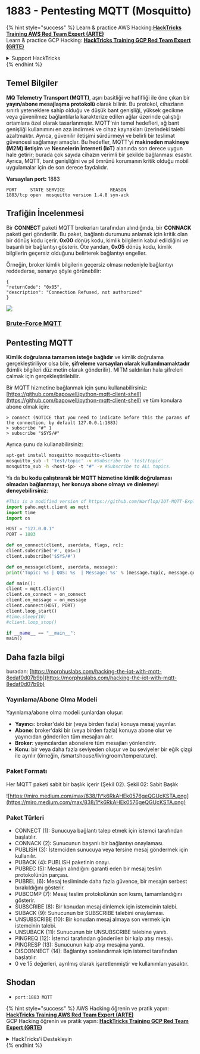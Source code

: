 # 1883 - Pentesting MQTT (Mosquitto)

{% hint style="success" %}
Learn & practice AWS Hacking:<img src="../.gitbook/assets/arte.png" alt="" data-size="line">[**HackTricks Training AWS Red Team Expert (ARTE)**](https://training.hacktricks.xyz/courses/arte)<img src="../.gitbook/assets/arte.png" alt="" data-size="line">\
Learn & practice GCP Hacking: <img src="../.gitbook/assets/grte.png" alt="" data-size="line">[**HackTricks Training GCP Red Team Expert (GRTE)**<img src="../.gitbook/assets/grte.png" alt="" data-size="line">](https://training.hacktricks.xyz/courses/grte)

<details>

<summary>Support HackTricks</summary>

* Check the [**subscription plans**](https://github.com/sponsors/carlospolop)!
* **Join the** 💬 [**Discord group**](https://discord.gg/hRep4RUj7f) or the [**telegram group**](https://t.me/peass) or **follow** us on **Twitter** 🐦 [**@hacktricks\_live**](https://twitter.com/hacktricks_live)**.**
* **Share hacking tricks by submitting PRs to the** [**HackTricks**](https://github.com/carlospolop/hacktricks) and [**HackTricks Cloud**](https://github.com/carlospolop/hacktricks-cloud) github repos.

</details>
{% endhint %}

## Temel Bilgiler

**MQ Telemetry Transport (MQTT)**, aşırı basitliği ve hafifliği ile öne çıkan bir **yayın/abone mesajlaşma protokolü** olarak bilinir. Bu protokol, cihazların sınırlı yeteneklere sahip olduğu ve düşük bant genişliği, yüksek gecikme veya güvenilmez bağlantılarla karakterize edilen ağlar üzerinde çalıştığı ortamlara özel olarak tasarlanmıştır. MQTT'nin temel hedefleri, ağ bant genişliği kullanımını en aza indirmek ve cihaz kaynakları üzerindeki talebi azaltmaktır. Ayrıca, güvenilir iletişimi sürdürmeyi ve belirli bir teslimat güvencesi sağlamayı amaçlar. Bu hedefler, MQTT'yi **makineden makineye (M2M) iletişim** ve **Nesnelerin İnterneti (IoT)** alanında son derece uygun hale getirir; burada çok sayıda cihazın verimli bir şekilde bağlanması esastır. Ayrıca, MQTT, bant genişliğini ve pil ömrünü korumanın kritik olduğu mobil uygulamalar için de son derece faydalıdır.

**Varsayılan port:** 1883
```
PORT     STATE SERVICE                 REASON
1883/tcp open  mosquitto version 1.4.8 syn-ack
```
## Trafiğin İncelenmesi

Bir **CONNECT** paketi MQTT brokerları tarafından alındığında, bir **CONNACK** paketi geri gönderilir. Bu paket, bağlantı durumunu anlamak için kritik olan bir dönüş kodu içerir. **0x00** dönüş kodu, kimlik bilgilerin kabul edildiğini ve başarılı bir bağlantıyı gösterir. Öte yandan, **0x05** dönüş kodu, kimlik bilgilerin geçersiz olduğunu belirterek bağlantıyı engeller.

Örneğin, broker kimlik bilgilerin geçersiz olması nedeniyle bağlantıyı reddederse, senaryo şöyle görünebilir:
```
{
"returnCode": "0x05",
"description": "Connection Refused, not authorized"
}
```
![](<../.gitbook/assets/image (976).png>)

### [**Brute-Force MQTT**](../generic-hacking/brute-force.md#mqtt)

## Pentesting MQTT

**Kimlik doğrulama tamamen isteğe bağlıdır** ve kimlik doğrulama gerçekleştiriliyor olsa bile, **şifreleme varsayılan olarak kullanılmamaktadır** (kimlik bilgileri düz metin olarak gönderilir). MITM saldırıları hala şifreleri çalmak için gerçekleştirilebilir.

Bir MQTT hizmetine bağlanmak için şunu kullanabilirsiniz: [https://github.com/bapowell/python-mqtt-client-shell](https://github.com/bapowell/python-mqtt-client-shell) ve tüm konulara abone olmak için:
```
> connect (NOTICE that you need to indicate before this the params of the connection, by default 127.0.0.1:1883)
> subscribe "#" 1
> subscribe "$SYS/#"
```
Ayrıca şunu da kullanabilirsiniz:
```bash
apt-get install mosquitto mosquitto-clients
mosquitto_sub -t 'test/topic' -v #Subscribe to 'test/topic'
mosquitto_sub -h <host-ip> -t "#" -v #Subscribe to ALL topics.
```
Ya da **bu kodu çalıştırarak bir MQTT hizmetine kimlik doğrulaması olmadan bağlanmayı, her konuya abone olmayı ve dinlemeyi deneyebilirsiniz**:
```python
#This is a modified version of https://github.com/Warflop/IOT-MQTT-Exploit/blob/master/mqtt.py
import paho.mqtt.client as mqtt
import time
import os

HOST = "127.0.0.1"
PORT = 1883

def on_connect(client, userdata, flags, rc):
client.subscribe('#', qos=1)
client.subscribe('$SYS/#')

def on_message(client, userdata, message):
print('Topic: %s | QOS: %s  | Message: %s' % (message.topic, message.qos, message.payload))

def main():
client = mqtt.Client()
client.on_connect = on_connect
client.on_message = on_message
client.connect(HOST, PORT)
client.loop_start()
#time.sleep(10)
#client.loop_stop()

if __name__ == "__main__":
main()
```
## Daha fazla bilgi

buradan: [https://morphuslabs.com/hacking-the-iot-with-mqtt-8edaf0d07b9b](https://morphuslabs.com/hacking-the-iot-with-mqtt-8edaf0d07b9b)

### Yayınlama/Abone Olma Modeli <a href="#b667" id="b667"></a>

Yayınlama/abone olma modeli şunlardan oluşur:

* **Yayıncı**: broker'daki bir (veya birden fazla) konuya mesaj yayınlar.
* **Abone**: broker'daki bir (veya birden fazla) konuya abone olur ve yayıncıdan gönderilen tüm mesajları alır.
* **Broker**: yayıncılardan abonelere tüm mesajları yönlendirir.
* **Konu**: bir veya daha fazla seviyeden oluşur ve bu seviyeler bir eğik çizgi ile ayrılır (örneğin, /smartshouse/livingroom/temperature).

### Paket Formatı <a href="#f15a" id="f15a"></a>

Her MQTT paketi sabit bir başlık içerir (Şekil 02). Şekil 02: Sabit Başlık

![https://miro.medium.com/max/838/1\*k6RkAHEk0576geQGUcKSTA.png](https://miro.medium.com/max/838/1*k6RkAHEk0576geQGUcKSTA.png)

### Paket Türleri

* CONNECT (1): Sunucuya bağlantı talep etmek için istemci tarafından başlatılır.
* CONNACK (2): Sunucunun başarılı bir bağlantıyı onaylaması.
* PUBLISH (3): İstemciden sunucuya veya tersine mesaj göndermek için kullanılır.
* PUBACK (4): PUBLISH paketinin onayı.
* PUBREC (5): Mesajın alındığını garanti eden bir mesaj teslim protokolünün parçası.
* PUBREL (6): Mesaj tesliminde daha fazla güvence, bir mesajın serbest bırakıldığını gösterir.
* PUBCOMP (7): Mesaj teslim protokolünün son kısmı, tamamlandığını gösterir.
* SUBSCRIBE (8): Bir konudan mesaj dinlemek için istemcinin talebi.
* SUBACK (9): Sunucunun bir SUBSCRIBE talebini onaylaması.
* UNSUBSCRIBE (10): Bir konudan mesaj almaya son vermek için istemcinin talebi.
* UNSUBACK (11): Sunucunun bir UNSUBSCRIBE talebine yanıtı.
* PINGREQ (12): İstemci tarafından gönderilen bir kalp atışı mesajı.
* PINGRESP (13): Sunucunun kalp atışı mesajına yanıtı.
* DISCONNECT (14): Bağlantıyı sonlandırmak için istemci tarafından başlatılır.
* 0 ve 15 değerleri, ayrılmış olarak işaretlenmiştir ve kullanımları yasaktır.

## Shodan

* `port:1883 MQTT`

{% hint style="success" %}
AWS Hacking öğrenin ve pratik yapın:<img src="../.gitbook/assets/arte.png" alt="" data-size="line">[**HackTricks Training AWS Red Team Expert (ARTE)**](https://training.hacktricks.xyz/courses/arte)<img src="../.gitbook/assets/arte.png" alt="" data-size="line">\
GCP Hacking öğrenin ve pratik yapın: <img src="../.gitbook/assets/grte.png" alt="" data-size="line">[**HackTricks Training GCP Red Team Expert (GRTE)**<img src="../.gitbook/assets/grte.png" alt="" data-size="line">](https://training.hacktricks.xyz/courses/grte)

<details>

<summary>HackTricks'i Destekleyin</summary>

* [**abonelik planlarını**](https://github.com/sponsors/carlospolop) kontrol edin!
* **💬 [**Discord grubuna**](https://discord.gg/hRep4RUj7f) veya [**telegram grubuna**](https://t.me/peass) katılın ya da **Twitter'da** 🐦 [**@hacktricks\_live**](https://twitter.com/hacktricks_live)**'i takip edin.**
* **Hacking ipuçlarını paylaşmak için [**HackTricks**](https://github.com/carlospolop/hacktricks) ve [**HackTricks Cloud**](https://github.com/carlospolop/hacktricks-cloud) github reposuna PR gönderin.**

</details>
{% endhint %}
